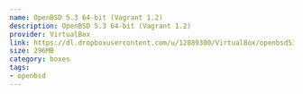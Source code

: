 ```yaml
---
name: OpenBSD 5.3 64-bit (Vagrant 1.2)
description: OpenBSD 5.3 64-bit (Vagrant 1.2)
provider: VirtualBox
link: https://dl.dropboxusercontent.com/u/12089300/VirtualBox/openbsd53_amd64_vagrant12.box
size: 296MB
category: boxes
tags:
- openbsd
---
```

